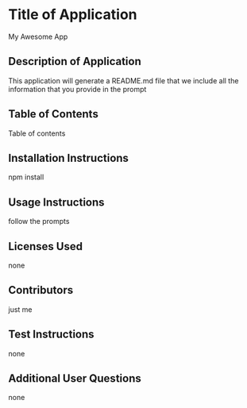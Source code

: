 # Title of Application
  My Awesome App


  ## Description of Application
  This application will generate a README.md file that we include all the information that you provide in the prompt


  ## Table of Contents
  Table of contents


  ## Installation Instructions
  npm install
 
 
  ## Usage Instructions
  follow the prompts


  ## Licenses Used
  none


  ## Contributors
  just me


  ## Test Instructions
  none


  ## Additional User Questions
  none
